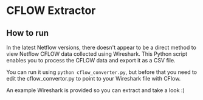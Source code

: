 # CFLOW Extractor

## How to run

In the latest Netflow versions, there doesn't appear to be a direct method to view Netflow CFLOW data collected using Wireshark. This Python script enables you to process the CFLOW data and export it as a CSV file.

You can run it using ```python cflow_converter.py```, but before that you need to edit the cflow_convertor.py to point to your Wireshark file with CFlow.

An example Wireshark is provided so you can extract and take a look :)
